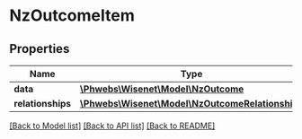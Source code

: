 # NzOutcomeItem

## Properties
Name | Type | Description | Notes
------------ | ------------- | ------------- | -------------
**data** | [**\Phwebs\Wisenet\Model\NzOutcome**](NzOutcome.md) |  | [optional] 
**relationships** | [**\Phwebs\Wisenet\Model\NzOutcomeRelationships**](NzOutcomeRelationships.md) |  | [optional] 

[[Back to Model list]](../../README.md#documentation-for-models) [[Back to API list]](../../README.md#documentation-for-api-endpoints) [[Back to README]](../../README.md)

